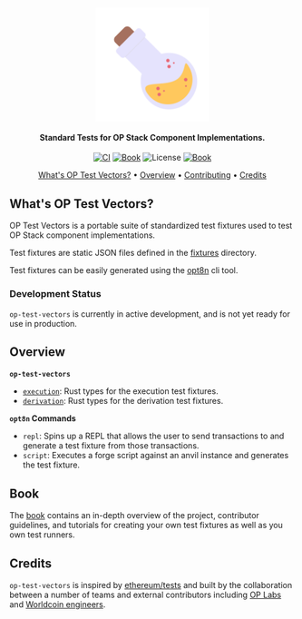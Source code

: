 <h1 align="center">
    <img src="./assets/op-tests.png" alt="OP Test Vectors" width="200px" align="center">
</h1>

<h4 align="center">
    Standard Tests for OP Stack Component Implementations.
</h4>

<p align="center">
  <a href="https://github.com/ethereum-optimism/op-test-vectors/actions/workflows/ci.yml"><img src="https://github.com/ethereum-optimism/op-test-vectors/actions/workflows/ci.yml/badge.svg?label=ci" alt="CI"></a>
  <a href="https://github.com/ethereum-optimism/op-test-vectors/actions/workflows/book.yml"><img src="https://github.com/ethereum-optimism/op-test-vectors/actions/workflows/book.yml/badge.svg?label=Book" alt="Book"></a>
  <img src="https://img.shields.io/badge/License-MIT-green.svg?label=license&labelColor=2a2f35" alt="License">
  <a href="https://ethereum-optimism.github.io/op-test-vectors"><img src="https://img.shields.io/badge/Contributor%20Book-854a15?logo=mdBook&labelColor=2a2f35" alt="Book"></a>
</p>

<p align="center">
  <a href="#whats-op-test-vectors">What's OP Test Vectors?</a> •
  <a href="#overview">Overview</a> •
  <a href="https://static.optimism.io/op-test-vectors/CONTRIBUTING.html">Contributing</a> •
  <a href="#credits">Credits</a>
</p>

## What's OP Test Vectors?

OP Test Vectors is a portable suite of standardized test fixtures used to test OP Stack component implementations.

Test fixtures are static JSON files defined in the [fixtures](./fixtures) directory.

Test fixtures can be easily generated using the [opt8n](./crates/opt8n) cli tool.

### Development Status

`op-test-vectors` is currently in active development, and is not yet ready for use in production.

## Overview

**`op-test-vectors`**

- [`execution`](./crates/op-test-vectors/src/execution.rs): Rust types for the execution test fixtures.
- [`derivation`](./crates/op-test-vectors/src/derivation.rs): Rust types for the derivation test fixtures.

**`opt8n` Commands**

- `repl`: Spins up a REPL that allows the user to send transactions to and generate a test fixture from those transactions.
- `script`: Executes a forge script against an anvil instance and generates the test fixture.

## Book

The [book][book] contains an in-depth overview of the project, contributor guidelines, and tutorials for creating your own test fixtures as well as you own test runners.

## Credits

`op-test-vectors` is inspired by [ethereum/tests][eth-tests] and built by the collaboration between a number of teams and external contributors including [OP Labs][op-labs] and [Worldcoin engineers][worldcoin].

[book]: https://ethereum-optimism.github.io/op-test-vectors/
[op-labs]: https://github.com/ethereum-optimism
[worldcoin]: https://github.com/worldcoin
[eth-tests]: https://github.com/ethereum/tests
